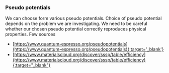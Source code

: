 ### Pseudo potentials 

We can choose form various pseudo potentials. Choice of pseudo potential depends on the problem we are investigating. We need to be careful whether our chosen pseudo potential correctly reproduces physical properties. Few sources 

- [https://www.quantum-espresso.org/pseudopotentials](https://www.quantum-espresso.org/pseudopotentials){:target='_blank'}
- [https://www.materialscloud.org/discover/sssp/table/efficiency](https://www.materialscloud.org/discover/sssp/table/efficiency){:target="_blank"}

